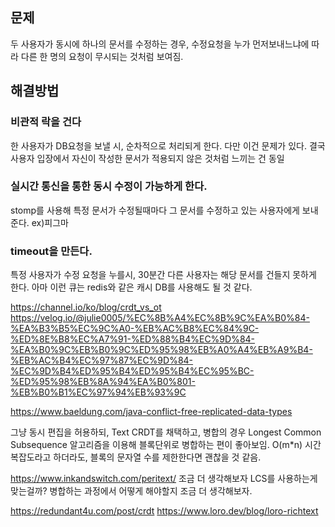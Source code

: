 ## 문제

두 사용자가 동시에 하나의 문서를 수정하는 경우, 수정요청을 누가 먼저보내느냐에 따라 다른 한 명의 요청이 무시되는 것처럼 보여짐.

## 해결방법

### 비관적 락을 건다
한 사용자가 DB요청을 보낼 시, 순차적으로 처리되게 한다.
다만 이건 문제가 있다.
결국 사용자 입장에서 자신이 작성한 문서가 적용되지 않은 것처럼 느끼는 건 동일

### 실시간 통신을 통한 동시 수정이 가능하게 한다.
stomp를 사용해 특정 문서가 수정될때마다 그 문서를 수정하고 있는 사용자에게 보내준다.
ex)피그마

### timeout을 만든다.
특정 사용자가 수정 요청을 누를시, 30분간 다른 사용자는 해당 문서를 건들지 못하게 한다.
아마 이런 큐는 redis와 같은 캐시 DB를 사용해도 될 것 같다.

https://channel.io/ko/blog/crdt_vs_ot
https://velog.io/@julie0005/%EC%8B%A4%EC%8B%9C%EA%B0%84-%EA%B3%B5%EC%9C%A0-%EB%AC%B8%EC%84%9C-%ED%8E%B8%EC%A7%91-%ED%88%B4%EC%9D%84-%EA%B0%9C%EB%B0%9C%ED%95%98%EB%A0%A4%EB%A9%B4-%EB%AC%B4%EC%97%87%EC%9D%84-%EC%9D%B4%ED%95%B4%ED%95%B4%EC%95%BC-%ED%95%98%EB%8A%94%EA%B0%801-%EB%B0%B1%EC%97%94%EB%93%9C

https://www.baeldung.com/java-conflict-free-replicated-data-types


그냥 동시 편집을 허용하되, Text CRDT를 채택하고, 병합의 경우 Longest Common Subsequence 알고리즘을 이용해 블록단위로 병합하는 편이 좋아보임.
O(m\*n) 시간복잡도라고 하더라도, 블록의 문자열 수를 제한한다면 괜찮을 것 같음.

https://www.inkandswitch.com/peritext/
조금 더 생각해보자
LCS를 사용하는게 맞는걸까?
병합하는 과정에서 어떻게 해야할지 조금 더 생각해보자.

https://redundant4u.com/post/crdt
https://www.loro.dev/blog/loro-richtext
